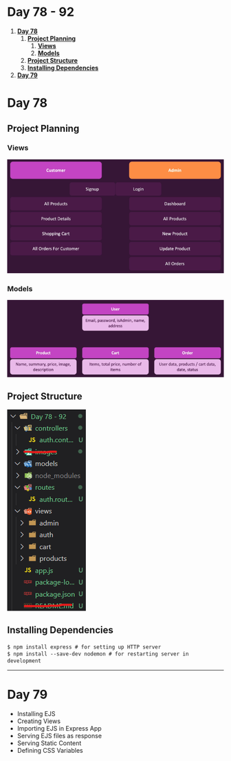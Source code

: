 # **Day 78 - 92** <!-- omit in toc -->

1. [**Day 78**](#day-78)
   1. [**Project Planning**](#project-planning)
      1. [**Views**](#views)
      2. [**Models**](#models)
   2. [**Project Structure**](#project-structure)
   3. [**Installing Dependencies**](#installing-dependencies)
2. [**Day 79**](#day-79)

# **Day 78**

## **Project Planning**

### **Views**

![Views](./images/views.png)

### **Models**

![Models](./images/models.png)

## **Project Structure**

![Project Structure](./images/project-structure.png)

## **Installing Dependencies**

```shell
$ npm install express # for setting up HTTP server
$ npm install --save-dev nodemon # for restarting server in development
```

---

# **Day 79**

-   Installing EJS
-   Creating Views
-   Importing EJS in Express App
-   Serving EJS files as response
-   Serving Static Content
-   Defining CSS Variables
